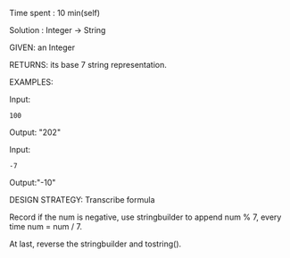 Time spent : 10 min(self)

Solution : Integer -> String

GIVEN: an Integer

RETURNS: its base 7 string representation.

EXAMPLES:

Input: 

```
100
```

Output: "202"

Input: 

```
-7
```

Output:"-10"

DESIGN STRATEGY: Transcribe formula

Record if the num is negative, use stringbuilder to append num % 7, every time num = num / 7.

At last, reverse the stringbuilder and tostring().